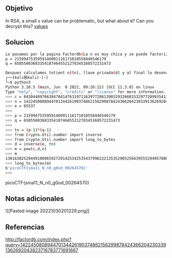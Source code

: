 ## Objetivo
In RSA, a small `e` value can be problematic, but what about `N`? Can you decrypt this? [values](https://mercury.picoctf.net/static/12d820e355a7775a2c9129b2622a7eb6/values)
## Solucion
```bash
Lo pasamos por la pagina Factordb(La n es muy chica y se puede factorizar) y obtenemos:
p = 2159947535959146091116171018558446546179
q = 658558036833541874645521278345168572231473

Despues calculamos totient n(tn), llave privada(d) y al final lo desencriptamos(m):
┌──(kali㉿kali)-[~]
└─$ python3                
Python 3.10.5 (main, Jun  8 2022, 09:26:22) [GCC 11.3.0] on linux
Type "help", "copyright", "credits" or "license" for more information.
>>> c = 843044897663847841476319711639772861390329326681532977209935413827620909782846667
>>> n = 1422450808944701344261903748621562998784243662042303391362692043823716783771691667
>>> e = 65537
>>> 
>>> p = 2159947535959146091116171018558446546179
>>> q = 658558036833541874645521278345168572231473
>>> 
>>> tn = (p-1)*(q-1)
>>> from Crypto.Util.number import inverse
>>> from Crypto.Util.number import long_to_bytes
>>> d = inverse(e, tn)
>>> m = pow(c,d,n)
>>> m
13016382529449106065927291425342535437996222135352905256639555294957886055592061
>>> long_to_bytes(m)
b'picoCTF{sma11_N_n0_g0od_00264570}'
>>> 

```
picoCTF{sma11_N_n0_g0od_00264570}
## Notas adicionales
![[Pasted image 20221030201229.png]]
## Referencias
http://factordb.com/index.php?query=1422450808944701344261903748621562998784243662042303391362692043823716783771691667
